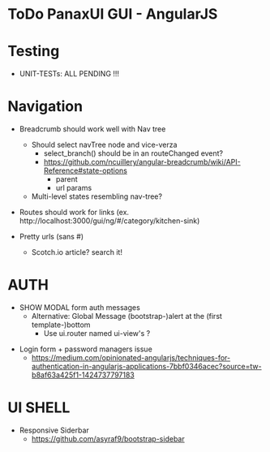 # ToDo PanaxUI GUI - AngularJS

# Testing

- UNIT-TESTs: ALL PENDING !!!

# Navigation

- Breadcrumb should work well with Nav tree
	- Should select navTree node and vice-verza
		- select_branch() should be in an routeChanged event?
		- https://github.com/ncuillery/angular-breadcrumb/wiki/API-Reference#state-options
			- parent
			- url params
	- Multi-level states resembling nav-tree?

- Routes should work for links (ex. http://localhost:3000/gui/ng/#/category/kitchen-sink)

- Pretty urls (sans #)
	- Scotch.io article? search it!

# AUTH

* SHOW MODAL form auth messages
	- Alternative: Global Message (bootstrap-)alert at the (first template-)bottom
		- Use ui.router named ui-view's ?

- Login form + password managers issue
	- https://medium.com/opinionated-angularjs/techniques-for-authentication-in-angularjs-applications-7bbf0346acec?source=tw-b8af63a425f1-1424737797183

# UI SHELL

- Responsive Siderbar
	- https://github.com/asyraf9/bootstrap-sidebar